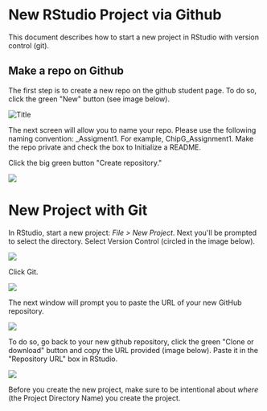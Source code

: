 New RStudio Project via Github
==============================

This document describes how to start a new project in RStudio with version control (git).

Make a repo on Github
---------------------

The first step is to create a new repo on the github student page. To do so, click the green "New" button (see image below).

![](~/Documents/gdat_510/gdat_510/assignments/github_screen_shots/new_repo_button_snip.png?raw=true "Title")

The next screen will allow you to name your repo. Please use the following naming convention: <First Name><Last Name Initial>\_Assigment1. For example, ChipG\_Assignment1. Make the repo private and check the box to Initialize a README.

Click the big green button "Create repository."

![](~/Documents/gdat_510/gdat_510/assignments/github_screen_shots/create_new_repo_page_snip.png)

New Project with Git
====================

In RStudio, start a new project: *File &gt; New Project*. Next you'll be prompted to select the directory. Select Version Control (circled in the image below).

![](~/Documents/gdat_510/gdat_510/assignments/github_screen_shots/create_new_project_snip.png)

Click Git.

![](~/Documents/gdat_510/gdat_510/assignments/github_screen_shots/new_project_version_control.png)

The next window will prompt you to paste the URL of your new GitHub repository.

![](~/Documents/gdat_510/gdat_510/assignments/github_screen_shots/paste_github_url.png)

To do so, go back to your new github repository, click the green "Clone or download" button and copy the URL provided (image below). Paste it in the "Repository URL" box in RStudio.

![](~/Documents/gdat_510/gdat_510/assignments/github_screen_shots/clone_url.png)

Before you create the new project, make sure to be intentional about *where* (the Project Directory Name) you create the project.
